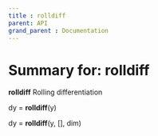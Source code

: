 ```yaml
---
title : rolldiff
parent: API
grand_parent : Documentation
---
```

# Summary for: **rolldiff**

**rolldiff** Rolling differentiation

dy = **rolldiff**(y)

dy = **rolldiff**(y, [], dim)

